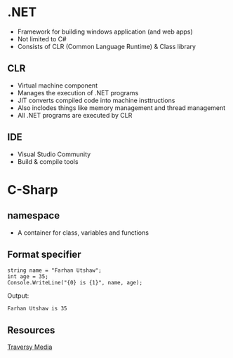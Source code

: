 # .NET
- Framework for building windows application (and web apps)
- Not limited to C#
- Consists of CLR (Common Language Runtime) & Class library
## CLR
- Virtual machine component
- Manages the execution of .NET programs
- JIT converts compiled code into machine insttructions
- Also inclodes things like memory management and thread management
- All .NET programs are executed by CLR
## IDE
- Visual Studio Community
- Build & compile tools

# C-Sharp

## namespace
- A container for class, variables and functions

## Format specifier
```
string name = "Farhan Utshaw";
int age = 35;
Console.WriteLine("{0} is {1}", name, age);
```
Output:
```
Farhan Utshaw is 35
```


## Resources
[Traversy Media](https://youtu.be/GcFJjpMFJvI)